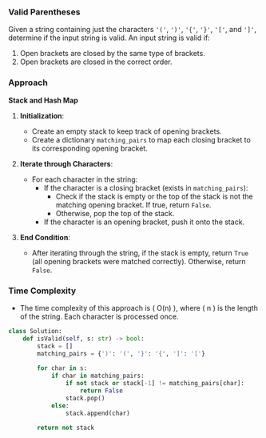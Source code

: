 
### Valid Parentheses

Given a string containing just the characters `'('`, `')'`, `'{'`, `'}'`, `'['`, and `']'`, determine if the input string is valid. An input string is valid if:

1. Open brackets are closed by the same type of brackets.
2. Open brackets are closed in the correct order.

### Approach

**Stack and Hash Map**

1. **Initialization**:
    - Create an empty stack to keep track of opening brackets.
    - Create a dictionary `matching_pairs` to map each closing bracket to its corresponding opening bracket.

2. **Iterate through Characters**:
    - For each character in the string:
        - If the character is a closing bracket (exists in `matching_pairs`):
            - Check if the stack is empty or the top of the stack is not the matching opening bracket. If true, return `False`.
            - Otherwise, pop the top of the stack.
        - If the character is an opening bracket, push it onto the stack.

3. **End Condition**:
    - After iterating through the string, if the stack is empty, return `True` (all opening brackets were matched correctly). Otherwise, return `False`.

### Time Complexity

- The time complexity of this approach is \( O(n) \), where \( n \) is the length of the string. Each character is processed once.

```python
class Solution:
    def isValid(self, s: str) -> bool:
        stack = []
        matching_pairs = {')': '(', '}': '{', ']': '['}
        
        for char in s:
            if char in matching_pairs:
                if not stack or stack[-1] != matching_pairs[char]:
                    return False
                stack.pop()
            else:
                stack.append(char)
        
        return not stack
```

